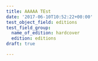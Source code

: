 ```yaml
---
title: AAAAA TEst
date: '2017-06-10T10:52:22+00:00'
test_object_field: editions
test_field_group:
  name_of_edition: hardcover
  edition: editions
draft: true

---
```


